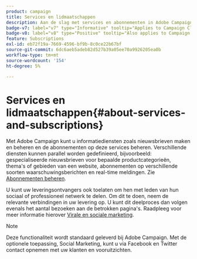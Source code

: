 ```yaml
---
product: campaign
title: Services en lidmaatschappen
description: Aan de slag met services en abonnementen in Adobe Campaign
badge-v7: label="v7" type="Informative" tooltip="Applies to Campaign Classic v7"
badge-v8: label="v8" type="Positive" tooltip="Also applies to Campaign v8"
feature: Subscriptions
exl-id: eb72f19a-7669-4596-bf9b-8c0ce22b67bf
source-git-commit: 6dc6aeb5adeb82d527b39a05ee70a9926205ea0b
workflow-type: tm+mt
source-wordcount: '154'
ht-degree: 5%

---
```


# Services en lidmaatschappen{#about-services-and-subscriptions}



Met Adobe Campaign kunt u informatiediensten zoals nieuwsbrieven maken en beheren en de abonnementen op deze services beheren. Verschillende diensten kunnen parallel worden gedefinieerd, bijvoorbeeld: gespecialiseerde nieuwsbrieven voor bepaalde productcategorieën, thema&#39;s of gebieden van een website, abonnementen op verschillende soorten waarschuwingsberichten en real-time meldingen. Zie [Abonnementen beheren](managing-subscriptions.md).

U kunt uw leveringsontvangers ook toelaten om hen met leden van hun sociaal of professioneel netwerk te delen. Om dit te doen, neem de relevante verbindingen in uw levering op. U kunt dit deelproces dan volgen evenals het aantal bezoeken aan de betrokken pagina&#39;s. Raadpleeg voor meer informatie hierover [Virale en sociale marketing](viral-and-social-marketing.md).

>[!NOTE]
>
>Deze functionaliteit wordt standaard geleverd bij Adobe Campaign. Met de optionele toepassing, Social Marketing, kunt u via Facebook en Twitter contact opnemen met uw klanten en vooruitzichten.
